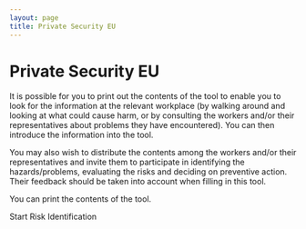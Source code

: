 ```yaml
---
layout: page
title: Private Security EU
---
```


# Private Security EU

It is possible for you to print out the contents of the tool to enable you to look for the information at the relevant workplace (by walking around and looking at what could cause harm, or by consulting the workers and/or their representatives about problems they have encountered). You can then introduce the information into the tool.

You may also wish to distribute the contents among the workers and/or their representatives and invite them to participate in identifying the hazards/problems, evaluating the risks and deciding on preventive action. Their feedback should be taken into account when filling in this tool.

You can print the contents of the tool.

Start Risk Identification